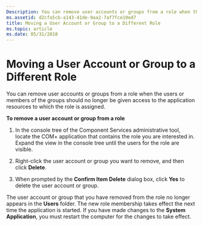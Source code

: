 ```yaml
---
Description: You can remove user accounts or groups from a role when the users or members of the groups should no longer be given access to the application resources to which the role is assigned.
ms.assetid: d2cfa5cb-a143-41de-9aa2-7af7fce10ed7
title: Moving a User Account or Group to a Different Role
ms.topic: article
ms.date: 05/31/2018
---
```


# Moving a User Account or Group to a Different Role

You can remove user accounts or groups from a role when the users or members of the groups should no longer be given access to the application resources to which the role is assigned.

**To remove a user account or group from a role**

1.  In the console tree of the Component Services administrative tool, locate the COM+ application that contains the role you are interested in. Expand the view in the console tree until the users for the role are visible.

2.  Right-click the user account or group you want to remove, and then click **Delete**.

3.  When prompted by the **Confirm Item Delete** dialog box, click **Yes** to delete the user account or group.

The user account or group that you have removed from the role no longer appears in the **Users** folder. The new role membership takes effect the next time the application is started. If you have made changes to the **System Application**, you must restart the computer for the changes to take effect.

 

 




